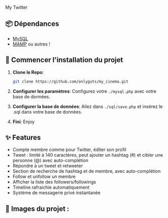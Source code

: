 My Twitter

## 📦 Dépendances
- [MySQL](https://www.mysql.com/en/)
- [MAMP](https://www.mamp.info/en/downloads/) ou autres !

## 🚀 Commencer l'installation du projet

1. **Clone le Repo**:
   ```bash
   git clone https://github.com/onlyguts/my_cinema.git
   ```

2. **Configurer les paramètres**:
    Configurez votre `./mysql.php` avec votre base de données.

3. **Configurer la base de données**:
   Allez dans `./sql/save.php` et insérez le .sql dans votre base de données.

4. **Fini**:
    Enjoy
   
## ✨ Features 

- Compte membre comme pour Twitter, éditer son profil
- Tweet : limité à 140 caractères, peut ajouter un hashtag (#)
et cibler une personne (@) avec auto-complétion
- Répondre à un tweet et retweeter
- Section de recherche de hashtag et de membre, avec auto-complétion
- Follow et unfollow un membre
- Afficher la liste des followers/followings
- Timeline rafraichie automatiquement
- Système de messagerie privé instantanée

## 📸 Images du projet : 


